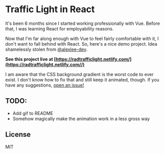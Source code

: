 # Traffic Light in React

It's been 6 months since I started working professionally with Vue. Before that, I was learning React for employability reasons.

Now that I'm far along enough with Vue to feel fairly comfortable with it, I don't want to fall behind with React. So, here's a nice demo project. Idea shamelessly stolen from [@alexlee-dev](https://github.com/alexlee-dev).

**See this project live at [https://radtrafficlight.netlify.com/](https://radtrafficlight.netlify.com//)**

I am aware that the CSS background gradient is the worst code to ever exist. I don't know how to fix that and still keep it animated, though. If you have any suggestions, [open an issue!](https://github.com/rmorabia/traffic-light/issues/new)

## TODO:

* Add gif to README
* Somehow magically make the animation work in a less gross way

## License

MIT
